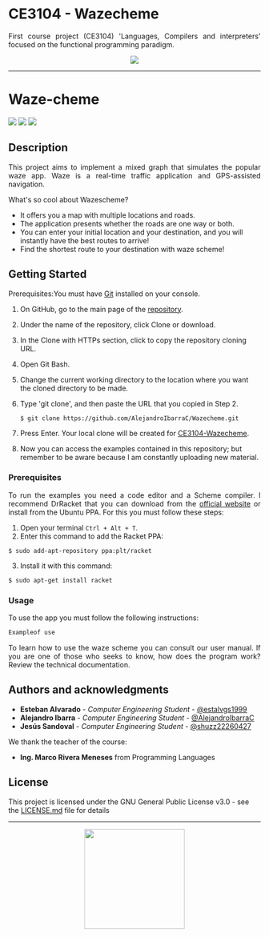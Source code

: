 # CE3104 - Wazecheme
<p align=justify>First course project (CE3104) 'Languages, Compilers and interpreters' focused on the functional programming paradigm.</p>

<p align=center><img src="https://res.cloudinary.com/estalvgs1999/image/upload/v1565472855/CE3104/Captura_de_pantalla_de_2019-08-10_15-28-06_emgk4c.png" heigth="100"></p>

***
# Waze-cheme
<p align="left">
  <img
       src="https://camo.githubusercontent.com/a3469255f3fcdead1593919251ab6f438744e9be/68747470733a2f2f63692e6170707665796f722e636f6d2f6170692f70726f6a656374732f7374617475732f346f3338706c743078626f31756263382f6272616e63682f6d61737465723f7376673d74727565">

  <img src = "https://img.shields.io/badge/license-GPL-blue">

  <img src="https://camo.githubusercontent.com/bc442b82f9ee7ab250bdee5c6fd1f61ee3965952/68747470733a2f2f6170692e636f646163792e636f6d2f70726f6a6563742f62616467652f47726164652f6431313438336130636335633465626439646134666639663763643536363930">
</p>

## Description
<p align=justify>This project aims to implement a mixed graph that simulates the popular waze app.
Waze is a real-time traffic application and GPS-assisted navigation.</p>

<p align=justify>What's so cool about Wazescheme?</p>

* It offers you a map with multiple locations and roads.
* The application presents whether the roads are one way or both.
* You can enter your initial location and your destination, and you will instantly have the best routes to arrive!
* Find the shortest route to your destination with waze scheme!


## Getting Started
<p align=justify>Prerequisites:You must have <a href="https://git-scm.com/book/es/v2/Inicio---Sobre-el-Control-de-Versiones-Instalaci%C3%B3n-de-Git">Git</a>
 installed on your console.</p>

1. On GitHub, go to the main page of the [repository](https://github.com/AlejandroIbarraC/Wazecheme).
2. Under the name of the repository, click Clone or download.
3. In the Clone with HTTPs section, click to copy the repository cloning URL.
4. Open Git Bash.
5. Change the current working directory to the location where you want the cloned directory to be made.
6. Type 'git clone', and then paste the URL that you copied in Step 2.

   ```$ git clone https://github.com/AlejandroIbarraC/Wazecheme.git```

7. Press Enter. Your local clone will be created for [CE3104-Wazecheme](https://github.com/AlejandroIbarraC/Wazecheme.git).
8. Now you can access the examples contained in this repository; but remember to be aware because I am constantly uploading new material.

### Prerequisites

<p align=justify>To run the examples you need a code editor and a Scheme compiler. I recommend DrRacket that you can download from the <a href="https://download.racket-lang.org/">official website</a> or install from the Ubuntu PPA. For this you must follow these steps:</p>

1. Open your terminal ```Ctrl + Alt + T```.
2. Enter this command to add the Racket PPA:
```
$ sudo add-apt-repository ppa:plt/racket
```
3. Install it with this command:
```
$ sudo apt-get install racket
```


### Usage
<p align=justify>To use the app you must follow the following instructions:</p>

```Scheme
Exampleof use
```
<p align=justify>To learn how to use the waze scheme you can consult our user manual. If you are one of those who seeks to know, how does the program work?
Review the technical documentation.</p>


## Authors and acknowledgments

* **Esteban Alvarado** - *Computer Engineering Student* - [@estalvgs1999](https://github.com/estalvgs1999)
* **Alejandro Ibarra** - *Computer Engineering Student* - [@AlejandroIbarraC](https://github.com/AlejandroIbarraC)
* **Jesús Sandoval** - *Computer Engineering Student* - [@shuzz22260427](https://github.com/shuzz22260427)

We thank the teacher of the course:
* **Ing. Marco Rivera Meneses** from Programming Languages

## License

This project is licensed under the GNU General Public License v3.0 - see the [LICENSE.md](https://github.com/AlejandroIbarraC/Wazecheme/blob/master/LICENSE) file for details


***
<p align="center">
<img src="https://res.cloudinary.com/estalvgs1999/image/upload/v1565472855/CE3104/Captura_de_pantalla_de_2019-08-10_15-28-06_emgk4c.png" width="200"/>
</p>
